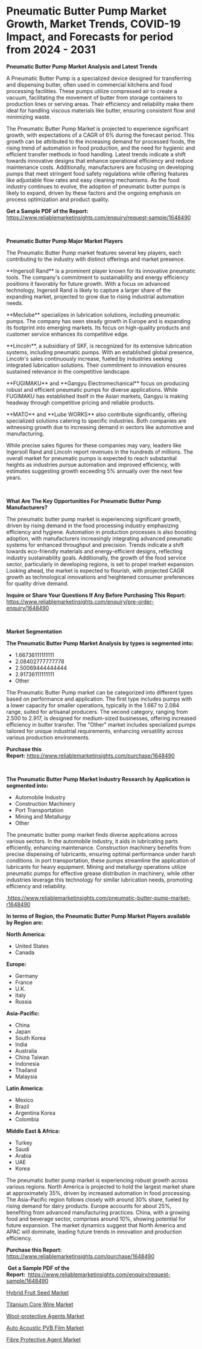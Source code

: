 <p><h1>Pneumatic Butter Pump Market Growth, Market Trends, COVID-19 Impact, and Forecasts for period from 2024 - 2031</h1></p><p><strong>Pneumatic Butter Pump Market Analysis and Latest Trends</strong></p>
<p><p>A Pneumatic Butter Pump is a specialized device designed for transferring and dispensing butter, often used in commercial kitchens and food processing facilities. These pumps utilize compressed air to create a vacuum, facilitating the movement of butter from storage containers to production lines or serving areas. Their efficiency and reliability make them ideal for handling viscous materials like butter, ensuring consistent flow and minimizing waste.</p><p>The Pneumatic Butter Pump Market is projected to experience significant growth, with expectations of a CAGR of 6% during the forecast period. This growth can be attributed to the increasing demand for processed foods, the rising trend of automation in food production, and the need for hygienic and efficient transfer methods in food handling. Latest trends indicate a shift towards innovative designs that enhance operational efficiency and reduce maintenance costs. Additionally, manufacturers are focusing on developing pumps that meet stringent food safety regulations while offering features like adjustable flow rates and easy cleaning mechanisms. As the food industry continues to evolve, the adoption of pneumatic butter pumps is likely to expand, driven by these factors and the ongoing emphasis on process optimization and product quality.</p></p>
<p><strong>Get a Sample PDF of the Report:&nbsp;</strong> <a href="https://www.reliablemarketinsights.com/enquiry/request-sample/1648490?utm_campaign=1332&utm_medium=2&utm_source=Github&utm_content=ia&utm_term=15102024&utm_id=pneumatic-butter-pump">https://www.reliablemarketinsights.com/enquiry/request-sample/1648490</a></p>
<p>&nbsp;</p>
<p><strong>Pneumatic Butter Pump Major Market Players</strong></p>
<p><p>The Pneumatic Butter Pump market features several key players, each contributing to the industry with distinct offerings and market presence. </p><p>**Ingersoll Rand** is a prominent player known for its innovative pneumatic tools. The company's commitment to sustainability and energy efficiency positions it favorably for future growth. With a focus on advanced technology, Ingersoll Rand is likely to capture a larger share of the expanding market, projected to grow due to rising industrial automation needs.</p><p>**Meclube** specializes in lubrication solutions, including pneumatic pumps. The company has seen steady growth in Europe and is expanding its footprint into emerging markets. Its focus on high-quality products and customer service enhances its competitive edge.</p><p>**Lincoln**, a subsidiary of SKF, is recognized for its extensive lubrication systems, including pneumatic pumps. With an established global presence, Lincoln's sales continuously increase, fueled by industries seeking integrated lubrication solutions. Their commitment to innovation ensures sustained relevance in the competitive landscape.</p><p>**FUGIMAKU** and **Gangyu Electromechanical** focus on producing robust and efficient pneumatic pumps for diverse applications. While FUGIMAKU has established itself in the Asian markets, Gangyu is making headway through competitive pricing and reliable products.</p><p>**MATO** and **Lube WORKS** also contribute significantly, offering specialized solutions catering to specific industries. Both companies are witnessing growth due to increasing demand in sectors like automotive and manufacturing.</p><p>While precise sales figures for these companies may vary, leaders like Ingersoll Rand and Lincoln report revenues in the hundreds of millions. The overall market for pneumatic pumps is expected to reach substantial heights as industries pursue automation and improved efficiency, with estimates suggesting growth exceeding 5% annually over the next few years.</p></p>
<p>&nbsp;</p>
<p><strong>What Are The Key Opportunities For Pneumatic Butter Pump Manufacturers?</strong></p>
<p><p>The pneumatic butter pump market is experiencing significant growth, driven by rising demand in the food processing industry emphasizing efficiency and hygiene. Automation in production processes is also boosting adoption, with manufacturers increasingly integrating advanced pneumatic systems for enhanced throughput and precision. Trends indicate a shift towards eco-friendly materials and energy-efficient designs, reflecting industry sustainability goals. Additionally, the growth of the food service sector, particularly in developing regions, is set to propel market expansion. Looking ahead, the market is expected to flourish, with projected CAGR growth as technological innovations and heightened consumer preferences for quality drive demand.</p></p>
<p><strong>Inquire or Share Your Questions If Any Before Purchasing This Report:</strong> <a href="https://www.reliablemarketinsights.com/enquiry/pre-order-enquiry/1648490?utm_campaign=1332&utm_medium=2&utm_source=Github&utm_content=ia&utm_term=15102024&utm_id=pneumatic-butter-pump">https://www.reliablemarketinsights.com/enquiry/pre-order-enquiry/1648490</a></p>
<p>&nbsp;</p>
<p><strong>Market Segmentation</strong></p>
<p><strong>The Pneumatic Butter Pump Market Analysis by types is segmented into:</strong></p>
<p><ul><li>1.66736111111111</li><li>2.08402777777778</li><li>2.50069444444444</li><li>2.91736111111111</li><li>Other</li></ul></p>
<p><p>The Pneumatic Butter Pump market can be categorized into different types based on performance and application. The first type includes pumps with a lower capacity for smaller operations, typically in the 1.667 to 2.084 range, suited for artisanal producers. The second category, ranging from 2.500 to 2.917, is designed for medium-sized businesses, offering increased efficiency in butter transfer. The "Other" market includes specialized pumps tailored for unique industrial requirements, enhancing versatility across various production environments.</p></p>
<p><strong>Purchase this Report:&nbsp;</strong><a href="https://www.reliablemarketinsights.com/purchase/1648490?utm_campaign=1332&utm_medium=2&utm_source=Github&utm_content=ia&utm_term=15102024&utm_id=pneumatic-butter-pump">https://www.reliablemarketinsights.com/purchase/1648490</a></p>
<p>&nbsp;</p>
<p><strong>The Pneumatic Butter Pump Market Industry Research by Application is segmented into:</strong></p>
<p><ul><li>Automobile Industry</li><li>Construction Machinery</li><li>Port Transportation</li><li>Mining and Metallurgy</li><li>Other</li></ul></p>
<p><p>The pneumatic butter pump market finds diverse applications across various sectors. In the automobile industry, it aids in lubricating parts efficiently, enhancing maintenance. Construction machinery benefits from precise dispensing of lubricants, ensuring optimal performance under harsh conditions. In port transportation, these pumps streamline the application of lubricants for heavy equipment. Mining and metallurgy operations utilize pneumatic pumps for effective grease distribution in machinery, while other industries leverage this technology for similar lubrication needs, promoting efficiency and reliability.</p></p>
<p><a href="https://www.reliablemarketinsights.com/pneumatic-butter-pump-market-r1648490?utm_campaign=1332&utm_medium=2&utm_source=Github&utm_content=ia&utm_term=15102024&utm_id=pneumatic-butter-pump">&nbsp;https://www.reliablemarketinsights.com/pneumatic-butter-pump-market-r1648490</a></p>
<p><strong>In terms of Region, the Pneumatic Butter Pump Market Players available by Region are:</strong></p>
<p>
    <p> <strong> North America: </strong>
        <ul>
            <li>United States</li>
            <li>Canada</li>
        </ul>
        </p> 
    <p> <strong> Europe: </strong>
        <ul>
            <li>Germany</li>
            <li>France</li>
            <li>U.K.</li>
            <li>Italy</li>
            <li>Russia</li>
        </ul>
        </p> 
    <p> <strong> Asia-Pacific: </strong>
        <ul>
            <li>China</li>
            <li>Japan</li>
            <li>South Korea</li>
            <li>India</li>
            <li>Australia</li>
            <li>China Taiwan</li>
            <li>Indonesia</li>
            <li>Thailand</li>
            <li>Malaysia</li>
        </ul>
        </p> 
    <p> <strong> Latin America: </strong>
        <ul>
            <li>Mexico</li>
            <li>Brazil</li>
            <li>Argentina Korea</li>
            <li>Colombia</li>
        </ul>
        </p> 
    <p> <strong> Middle East & Africa: </strong>
        <ul>
            <li>Turkey</li>
            <li>Saudi</li>
            <li>Arabia</li>
            <li>UAE</li>
            <li>Korea</li>
        </ul>
    </p>
    </p>
<p><p>The pneumatic butter pump market is experiencing robust growth across various regions. North America is projected to hold the largest market share at approximately 35%, driven by increased automation in food processing. The Asia-Pacific region follows closely with around 30% share, fueled by rising demand for dairy products. Europe accounts for about 25%, benefiting from advanced manufacturing practices. China, with a growing food and beverage sector, comprises around 10%, showing potential for future expansion. The market dynamics suggest that North America and APAC will dominate, leading future trends in innovation and production efficiency.</p></p>
<p><strong>Purchase this Report: </strong><a href="https://www.reliablemarketinsights.com/purchase/1648490?utm_campaign=1332&utm_medium=2&utm_source=Github&utm_content=ia&utm_term=15102024&utm_id=pneumatic-butter-pump">https://www.reliablemarketinsights.com/purchase/1648490</a></p>
<p>&nbsp;<strong>Get a Sample PDF of the Report:&nbsp;&nbsp;</strong><a href="https://www.reliablemarketinsights.com/enquiry/request-sample/1648490?utm_campaign=1332&utm_medium=2&utm_source=Github&utm_content=ia&utm_term=15102024&utm_id=pneumatic-butter-pump">https://www.reliablemarketinsights.com/enquiry/request-sample/1648490</a></p>
<p><strong></strong></p>
<p><p><a href="https://www.linkedin.com/pulse/hybrid-fruit-seed-spectrum-usage-patterns-sector-evolution-ahzbe?trk=public_post_embed_feed-article-content&utm_campaign=1332&utm_medium=2&utm_source=Github&utm_content=ia&utm_term=15102024&utm_id=pneumatic-butter-pump">Hybrid Fruit Seed Market</a></p><p><a href="https://www.linkedin.com/pulse/titanium-core-wire-market-analysis-report-global-insights-edzje?trk=public_post_embed_feed-article-content&utm_campaign=1332&utm_medium=2&utm_source=Github&utm_content=ia&utm_term=15102024&utm_id=pneumatic-butter-pump">Titanium Core Wire Market</a></p><p><a href="https://www.linkedin.com/pulse/wool-protective-agents-market-growth-segmentation-regional-8faie?trk=public_post_embed_feed-article-content&utm_campaign=1332&utm_medium=2&utm_source=Github&utm_content=ia&utm_term=15102024&utm_id=pneumatic-butter-pump">Wool-protective Agents Market</a></p><p><a href="https://www.linkedin.com/pulse/strategic-insights-global-auto-acoustic-pvb-film-market-6a2ye?trk=public_post_embed_feed-article-content&utm_campaign=1332&utm_medium=2&utm_source=Github&utm_content=ia&utm_term=15102024&utm_id=pneumatic-butter-pump">Auto Acoustic PVB Film Market</a></p><p><a href="https://www.linkedin.com/pulse/global-fibre-protective-agent-market-analysis-key-trends-nghce?trk=public_post_embed_feed-article-content&utm_campaign=1332&utm_medium=2&utm_source=Github&utm_content=ia&utm_term=15102024&utm_id=pneumatic-butter-pump">Fibre Protective Agent Market</a></p></p>
